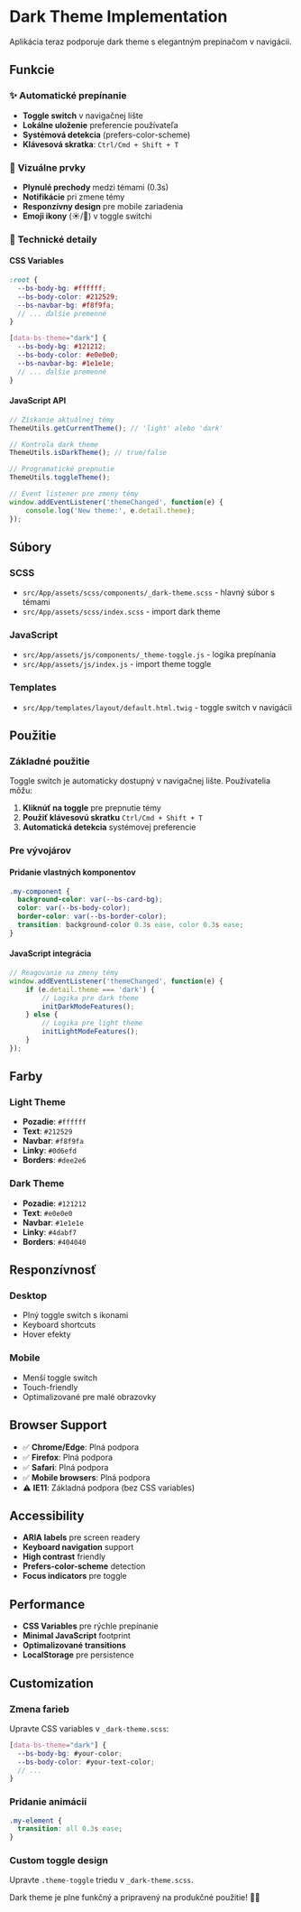 # Dark Theme Implementation

Aplikácia teraz podporuje dark theme s elegantným prepínačom v navigácii.

## Funkcie

### ✨ **Automatické prepínanie**
- **Toggle switch** v navigačnej lište
- **Lokálne uloženie** preferencie používateľa
- **Systémová detekcia** (prefers-color-scheme)
- **Klávesová skratka**: `Ctrl/Cmd + Shift + T`

### 🎨 **Vizuálne prvky**
- **Plynulé prechody** medzi témami (0.3s)
- **Notifikácie** pri zmene témy
- **Responzívny design** pre mobile zariadenia
- **Emoji ikony** (☀️/🌙) v toggle switchi

### 🔧 **Technické detaily**

#### CSS Variables
```scss
:root {
  --bs-body-bg: #ffffff;
  --bs-body-color: #212529;
  --bs-navbar-bg: #f8f9fa;
  // ... ďalšie premenné
}

[data-bs-theme="dark"] {
  --bs-body-bg: #121212;
  --bs-body-color: #e0e0e0;
  --bs-navbar-bg: #1e1e1e;
  // ... ďalšie premenné
}
```

#### JavaScript API
```javascript
// Získanie aktuálnej témy
ThemeUtils.getCurrentTheme(); // 'light' alebo 'dark'

// Kontrola dark theme
ThemeUtils.isDarkTheme(); // true/false

// Programatické prepnutie
ThemeUtils.toggleTheme();

// Event listener pre zmeny témy
window.addEventListener('themeChanged', function(e) {
    console.log('New theme:', e.detail.theme);
});
```

## Súbory

### SCSS
- `src/App/assets/scss/components/_dark-theme.scss` - hlavný súbor s témami
- `src/App/assets/scss/index.scss` - import dark theme

### JavaScript
- `src/App/assets/js/components/_theme-toggle.js` - logika prepínania
- `src/App/assets/js/index.js` - import theme toggle

### Templates
- `src/App/templates/layout/default.html.twig` - toggle switch v navigácii

## Použitie

### Základné použitie
Toggle switch je automaticky dostupný v navigačnej lište. Používatelia môžu:

1. **Kliknúť na toggle** pre prepnutie témy
2. **Použiť klávesovú skratku** `Ctrl/Cmd + Shift + T`
3. **Automatická detekcia** systémovej preferencie

### Pre vývojárov

#### Pridanie vlastných komponentov
```scss
.my-component {
  background-color: var(--bs-card-bg);
  color: var(--bs-body-color);
  border-color: var(--bs-border-color);
  transition: background-color 0.3s ease, color 0.3s ease;
}
```

#### JavaScript integrácia
```javascript
// Reagovanie na zmeny témy
window.addEventListener('themeChanged', function(e) {
    if (e.detail.theme === 'dark') {
        // Logika pre dark theme
        initDarkModeFeatures();
    } else {
        // Logika pre light theme
        initLightModeFeatures();
    }
});
```

## Farby

### Light Theme
- **Pozadie**: `#ffffff`
- **Text**: `#212529`
- **Navbar**: `#f8f9fa`
- **Linky**: `#0d6efd`
- **Borders**: `#dee2e6`

### Dark Theme
- **Pozadie**: `#121212`
- **Text**: `#e0e0e0`
- **Navbar**: `#1e1e1e`
- **Linky**: `#4dabf7`
- **Borders**: `#404040`

## Responzívnosť

### Desktop
- Plný toggle switch s ikonami
- Keyboard shortcuts
- Hover efekty

### Mobile
- Menší toggle switch
- Touch-friendly
- Optimalizované pre malé obrazovky

## Browser Support

- ✅ **Chrome/Edge**: Plná podpora
- ✅ **Firefox**: Plná podpora
- ✅ **Safari**: Plná podpora
- ✅ **Mobile browsers**: Plná podpora
- ⚠️ **IE11**: Základná podpora (bez CSS variables)

## Accessibility

- **ARIA labels** pre screen readery
- **Keyboard navigation** support
- **High contrast** friendly
- **Prefers-color-scheme** detection
- **Focus indicators** pre toggle

## Performance

- **CSS Variables** pre rýchle prepínanie
- **Minimal JavaScript** footprint
- **Optimalizované transitions**
- **LocalStorage** pre persistence

## Customization

### Zmena farieb
Upravte CSS variables v `_dark-theme.scss`:

```scss
[data-bs-theme="dark"] {
  --bs-body-bg: #your-color;
  --bs-body-color: #your-text-color;
  // ...
}
```

### Pridanie animácií
```scss
.my-element {
  transition: all 0.3s ease;
}
```

### Custom toggle design
Upravte `.theme-toggle` triedu v `_dark-theme.scss`.

Dark theme je plne funkčný a pripravený na produkčné použitie! 🌙✨
